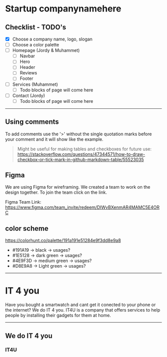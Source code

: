 # Startup companynamehere

## Checklist - TODO's

- [x] Choose a company name, logo, slogan
- [ ] Choose a color palette
- [ ] Homepage (Jordy & Muhammet)
  - [ ] Navbar
  - [ ] Hero
  - [ ] Header
  - [ ] Reviews
  - [ ] Footer
- [ ] Services (Muhammet)
  - [ ] Todo blocks of page will come here
- [ ] Contact (Jordy)
  - [ ] Todo blocks of page will come here

<!-- This --- is used for drawing a horizontal line (seperator) -->
---

## Using comments

To add comments use the '>' without the single quotation marks before your comment and it will show like the example.

> Might be useful for making tables and checkboxes for future use: <https://stackoverflow.com/questions/47344571/how-to-draw-checkbox-or-tick-mark-in-github-markdown-table/55523035>

## Figma

We are using Figma for wireframing. We created a team to work on the design together.
To join the team click on the link.

Figma Team Link: <https://www.figma.com/team_invite/redeem/DIWvBXenmAR4MAMC5E4ORC>

## color scheme
https://colorhunt.co/palette/191a191e51284e9f3dd8e9a8

- #191A19 -> black -> usages?
- #1E5128 -> dark green -> usages?
- #4E9F3D -> medium green -> usages?
- #D8E9A8 -> Light green -> usages?
---

# IT 4 you
Have you bought a smartwatch and cant get it conected to your phone or the internet? We do IT 4 you.
IT4U is a company that offers services to help people by installing their gadgets for them at home.
___
## We do IT 4 you
### IT4U
